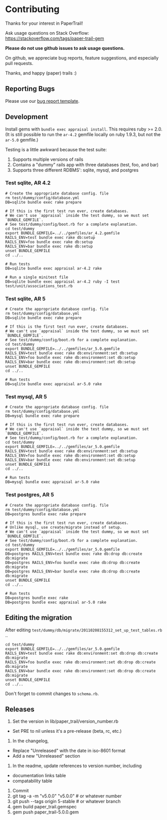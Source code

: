 # Contributing

Thanks for your interest in PaperTrail!

Ask usage questions on Stack Overflow:
https://stackoverflow.com/tags/paper-trail-gem

**Please do not use github issues to ask usage questions.**

On github, we appreciate bug reports, feature
suggestions, and especially pull requests.

Thanks, and happy (paper) trails :)

## Reporting Bugs

Please use our [bug report template][1].

## Development

Install gems with `bundle exec appraisal install`. This requires ruby >= 2.0.
(It is still possible to run the `ar-4.2` gemfile locally on ruby 1.9.3, but
not the `ar-5.0` gemfile.)

Testing is a little awkward because the test suite:

1. Supports multiple versions of rails
1. Contains a "dummy" rails app with three databases (test, foo, and bar)
1. Supports three different RDBMS': sqlite, mysql, and postgres

### Test sqlite, AR 4.2

```
# Create the appropriate database config. file
rm test/dummy/config/database.yml
DB=sqlite bundle exec rake prepare

# If this is the first test run ever, create databases.
# We can't use `appraisal` inside the test dummy, so we must set `BUNDLE_GEMFILE`.
# See test/dummy/config/boot.rb for a complete explanation.
cd test/dummy
export BUNDLE_GEMFILE=../../gemfiles/ar_4.2.gemfile
RAILS_ENV=test bundle exec rake db:setup
RAILS_ENV=foo bundle exec rake db:setup
RAILS_ENV=bar bundle exec rake db:setup
unset BUNDLE_GEMFILE
cd ../..

# Run tests
DB=sqlite bundle exec appraisal ar-4.2 rake

# Run a single minitest file
DB=sqlite bundle exec appraisal ar-4.2 ruby -I test test/unit/associations_test.rb
```

### Test sqlite, AR 5

```
# Create the appropriate database config. file
rm test/dummy/config/database.yml
DB=sqlite bundle exec rake prepare

# If this is the first test run ever, create databases.
# We can't use `appraisal` inside the test dummy, so we must set `BUNDLE_GEMFILE`.
# See test/dummy/config/boot.rb for a complete explanation.
cd test/dummy
export BUNDLE_GEMFILE=../../gemfiles/ar_5.0.gemfile
RAILS_ENV=test bundle exec rake db:environment:set db:setup
RAILS_ENV=foo bundle exec rake db:environment:set db:setup
RAILS_ENV=bar bundle exec rake db:environment:set db:setup
unset BUNDLE_GEMFILE
cd ../..

# Run tests
DB=sqlite bundle exec appraisal ar-5.0 rake
```

### Test mysql, AR 5

```
# Create the appropriate database config. file
rm test/dummy/config/database.yml
DB=mysql bundle exec rake prepare

# If this is the first test run ever, create databases.
# We can't use `appraisal` inside the test dummy, so we must set `BUNDLE_GEMFILE`.
# See test/dummy/config/boot.rb for a complete explanation.
cd test/dummy
export BUNDLE_GEMFILE=../../gemfiles/ar_5.0.gemfile
RAILS_ENV=test bundle exec rake db:environment:set db:setup
RAILS_ENV=foo bundle exec rake db:environment:set db:setup
RAILS_ENV=bar bundle exec rake db:environment:set db:setup
unset BUNDLE_GEMFILE
cd ../..

# Run tests
DB=mysql bundle exec appraisal ar-5.0 rake
```

### Test postgres, AR 5

```
# Create the appropriate database config. file
rm test/dummy/config/database.yml
DB=postgres bundle exec rake prepare

# If this is the first test run ever, create databases.
# Unlike mysql, use create/migrate instead of setup.
# We can't use `appraisal` inside the test dummy, so we must set `BUNDLE_GEMFILE`.
# See test/dummy/config/boot.rb for a complete explanation.
cd test/dummy
export BUNDLE_GEMFILE=../../gemfiles/ar_5.0.gemfile
DB=postgres RAILS_ENV=test bundle exec rake db:drop db:create db:migrate
DB=postgres RAILS_ENV=foo bundle exec rake db:drop db:create db:migrate
DB=postgres RAILS_ENV=bar bundle exec rake db:drop db:create db:migrate
unset BUNDLE_GEMFILE
cd ../..

# Run tests
DB=postgres bundle exec rake
DB=postgres bundle exec appraisal ar-5.0 rake
```

## Editing the migration

After editing `test/dummy/db/migrate/20110208155312_set_up_test_tables.rb` ..

```
cd test/dummy
export BUNDLE_GEMFILE=../../gemfiles/ar_5.0.gemfile
RAILS_ENV=test bundle exec rake db:environment:set db:drop db:create db:migrate
RAILS_ENV=foo bundle exec rake db:environment:set db:drop db:create db:migrate
RAILS_ENV=bar bundle exec rake db:environment:set db:drop db:create db:migrate
unset BUNDLE_GEMFILE
cd ../..
```

Don't forget to commit changes to `schema.rb`.

## Releases

1. Set the version in lib/paper_trail/version_number.rb
  - Set PRE to nil unless it's a pre-release (beta, rc, etc.)
1. In the changelog,
  - Replace "Unreleased" with the date in iso-8601 format
  - Add a new "Unreleased" section
1. In the readme, update references to version number, including
  - documentation links table
  - compatability table
1. Commit
1. git tag -a -m "v5.0.0" "v5.0.0" # or whatever number
1. git push --tags origin 5-stable # or whatever branch
1. gem build paper_trail.gemspec
1. gem push paper_trail-5.0.0.gem

[1]: https://github.com/airblade/paper_trail/blob/master/doc/bug_report_template.rb
